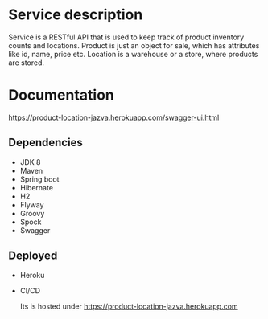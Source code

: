 # Service description

Service is a RESTful API that is used to keep track of product inventory counts and locations.
Product is just an object for sale, which has attributes like id, name, price etc. 
Location is a warehouse or a store, where products are stored.

# Documentation

https://product-location-jazva.herokuapp.com/swagger-ui.html

## Dependencies

- JDK 8
- Maven
- Spring boot
- Hibernate
- H2
- Flyway
- Groovy
- Spock
- Swagger


## Deployed

- Heroku
- CI/CD

    Its is hosted under https://product-location-jazva.herokuapp.com 





